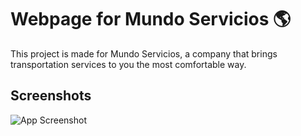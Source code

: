 # Webpage for Mundo Servicios 🌎

This project is made for Mundo Servicios, a company that brings transportation services to you the most comfortable way.

## Screenshots

![App Screenshot](https://lh3.googleusercontent.com/pw/AIL4fc-g2qseKra1Ekdc3JLaHwe3CswV_ow-0zNHGmJq7pTxG4BRgojVDkCQs_LbLcB-wVkDJ2q3ggC_3nxZwq8GdakLncXSceNxj4GP1EV8kcdAyU0enXnH=w2400)
